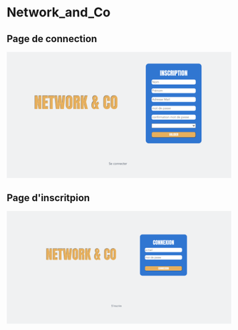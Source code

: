 # Network_and_Co
<h2> Page de connection </h2>
<img src='./network&co_connection.png'>

<h2> Page d'inscritpion </h2>
<img src='./network&co_subscribe.png'>



